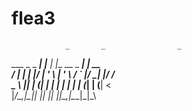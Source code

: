 # flea3

                _       _                _        
 ___ _   _  ___| |__   | |__   __ _  ___| | __    
/ __| | | |/ __| '_ \  | '_ \ / _` |/ __| |/ /   
\__ \ |_| | (__| | | | | | | | (_| | (__|   <    
|___/\__,_|\___|_| |_| |_| |_|\__,_|\___|_|\_\   
                                                

